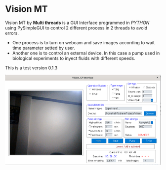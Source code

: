# Vision MT
Vision MT by **Multi threads** is a GUI Interface programmed in *PYTHON* using PySimpleGUI to control 2 different process in 2 threads to avoid errors.
* One process is to turn on webcam and save images according to wait time parameter setted by user.
* Another one is to control an external device. In this case a pump used in biological experiments to inyect fluids with different speeds. 

This is a test version 0.1.3

![image info](./src/ima1.png)
